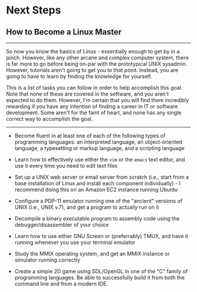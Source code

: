 # Next Steps
## How to Become a Linux Master

- - -

So now you know the basics of Linux - essentially enough to get by in a pinch. However, like any other arcane and complex computer system, there is far more to go before being on-par with the prototypical UNIX sysadmin. However, tutorials aren't going to get you to that point. Instead, you are going to have to learn by finding the knowledge for yourself.

This is a list of tasks you can follow in order to help accomplish this goal. Note that none of these are covered in the software, and you aren't expected to do them. However, I'm certain that you will find them incredibly rewarding if you have any intention of finding a career in IT or software development. Some aren't for the faint of heart, and none has any single correct way to accomplish the goal. 

- - -

- Become fluent in at least one of each of the following types of programming languages: an interpreted language, an object-oriented language, a typesetting or markup language, and a scripting language

- Learn how to effectively use either the `vim` or the `emacs` text editor, and use it every time you need to edit text files

- Set up a UNIX web server or email server from scratch (i.e., start from a base installation of Linux and install each component individually) - I recommend doing this on an Amazon EC2 instance running Ubuntu

- Configure a PDP-11 emulator running one of the "ancient" versions of UNIX (i.e., UNIX v.7), and get a program to actually run on it

- Decompile a binary executable program to assembly code using the debugger/disassembler of your choice

- Learn how to use either GNU Screen or (preferrably) TMUX, and have it running whenever you use your terminal emulator

- Study the MMIX operating system, and get an MMIX instance or simulator running correctly

- Create a simple 2D game using SDL/OpenGL in one of the "C" family of programming languages. Be able to successfully build it from both the command line and from a modern IDE.
